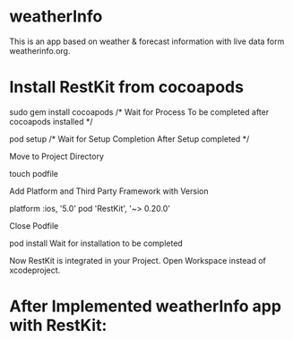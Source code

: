 # weatherInfo
This is an app based on weather &amp; forecast information with live data form weatherinfo.org.


# Install RestKit from cocoapods

sudo gem install cocoapods
/*
Wait for Process To be completed
after cocoapods installed
*/

pod setup
/*
Wait for Setup Completion
After Setup completed
*/

Move to Project Directory

touch podfile 

Add Platform and Third Party Framework with Version

platform :ios, '5.0'
pod 'RestKit', '~> 0.20.0'

Close Podfile

pod install
Wait for installation to be completed

Now RestKit is integrated in your Project. Open Workspace instead of xcodeproject.

# After Implemented weatherInfo app with RestKit:

